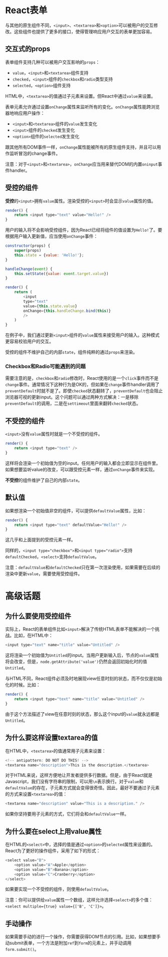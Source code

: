 # React表单

与其他的原生组件不同，`<input>`、`<textarea>`和`<option>`可以被用户的交互修改。这些组件也提供了更多的接口，使得管理响应用户交互的表单更加容易。

## 交互式的props

表单组件支持几种可以被用户交互影响的`props`：

- `value`，`<input>`和`<textarea>`组件支持
- `checked`，`<input>`组件的`checkbox`和`radio`类型支持
- `selected`，`<option>`组件支持

HTML中，`<textarea>`的值通过子元素来设置。但React中通过`value`来设置。

表单元素允许通过设置`onChange`属性来监听所有的变化。`onChange`属性能跨浏览器地响应用户操作：

- `<input>`和`<textarea>`组件的`value`发生变化
- `<input>`组件的`checked`发生变化
- `<option>`组件的`selected`发生变化

跟其他所有DOM事件一样，`onChange`属性能被所有的原生组件支持，并且可以用作监听冒泡的change事件。

注意：对于`<input>`和`<textarea>`，`onChange`应当用来替代DOM的内置`oninput`事件handler。

## 受控的组件

**受控**的`<input>`拥有`value`属性。渲染受控的`<input>`时会显示`value`属性的值。

```js
render() {
    return <input type="text" value="Hello!" />
}
```

用户的输入将不会影响受控组件，因为React已经将组件的值设置为`Hello!`了。要根据用户输入更新值，应当使用`onChange`事件：

```js
constructor(props) {
    super(props)
    this.state = {value: 'Hello!'};
}

handleChange(event) {
    this.setState({value: event.target.value})
}

render() {
    return (
        <input
        type="text"
        value={this.state.value}
        onChange={this.handleChange.bind(this)}
        />
    )
}
```

在例子中，我们通过更新`<input>`组件的`value`属性来接受用户的输入。这种模式更容易校验用户的交互。

受控的组件不维护自己的内部`state`，组件纯粹的通过`props`来渲染。

### Checkbox和Radio可能遇到的问题

需要注意的是，`checkbox`和`radio`修改时，React使用的是一个`click`事件而不是`change`事件。通常情况下这种行为是OK的，但如果在`change`事件handler调用了`preventDefault`时就不是了。即使`checked`状态翻转了，`preventDefault`也会阻止浏览器可视的更新input。这个问题可以通过两种方式解决：一是移除`preventDefault`的调用，二是在`settimeout`里面来翻转`checked`状态。

## 不受控的组件

`<input>`没有`value`属性时就是一个不受控的组件。

```js
render() {
    return <input type="text" />
}
```

这样将会渲染一个初始值为空的input。任何用户的输入都会立即显示在组件里。如果想要监听value的改变，可以跟受控元素一样，通过`onChange`事件来实现。

**不受控**的组件维护了自己的内部`state`。

## 默认值

如果想渲染一个初始值非空的组件，可以提供`defaultValue`属性，比如：

```js
render() {
    return <input type="text" defaultValue="Hello!" />
}
```

这几乎和上面提到的受控元素一样。

同样的，`<input type="checkbox">`和`<input type="radio">`支持`defaultChecked`，`<select>`支持`defaultValue`。

注意：`defaultValue`和`defaultChecked`只在第一次渲染使用，如果需要在后续的渲染中更新`value`，需要使用受控组件。

# 高级话题

## 为什么要使用受控组件

实际上，React的表单组件比如`<input>`解决了传统HTML表单不能解决的一个挑战。比如，在HTML中：

```js
<input type="text" name="title" value="Untitled" />
```

这将渲染一个初始值为`Untitled`的input。当用户更新输入后，节点的`value`属性将会改变，但是，`node.getAttribute('value')`仍然会返回初始化时的值`Untitled`。

与HTML不同，React组件必须及时地展现view任意时刻的状态，而不仅仅是初始化的时候。比如：

```js
render() {
    return <input type="text" name="title" value="Untitled" />
}
```

由于这个方法描述了view在任意时刻的状态，那么这个input的`value`就永远都是`Untitled`。

## 为什么要这样设置textarea的值

在HTML中，`<textarea>`的值通常用子元素来设置：

```js
<!-- antipattern: DO NOT DO THIS! -->
<textarea name="description">This is the description.</textarea>
```

对于HTML来说，这样方便地让开发者提供多行数据。但是，由于React就是Javascript，我们没有字符串的限制，可以用`\n`表示换行。对于`value`和`defaultValue`的存在，子元素方式就会变得很奇怪。因此，最好不要通过子元素的方式来设置`<textarea>`的值：

```js
<textarea name="description" value="This is a description." />
```

如果你坚持要用子元素的方式，它们将会和`defaultValue`一样。

## 为什么要在select上用value属性

在HTML的`<select>`中，选择的值是通过`<option>`的`selected`属性来设置的。React为了更好的操作组件，采用了如下的形式：

```js
<select value="B">
    <option value="A">Apple</option>
    <option value="B">Banana</option>
    <option value="C">Cranberry</option>
</select>
```

如果要实现一个不受控的组件，则使用`defaultValue`。

注意：你可以提供给`value`属性一个数组，这样允许选择`<select>`的多个值：`<select multiple={true} value={['B', 'C']}>`。

## 手动操作

如果需要手动的进行一个操作，你需要获得DOM节点的引用。比如，如果想要手动submit表单，一个方法是附加`ref`到`form`的元素上，并手动调用`form.submit()`。